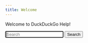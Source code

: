 ```yaml
---
title: Welcome
---
```


Welcome to DuckDuckGo Help!

<form action="/duckduckgo-help-pages/search/" method="get">
  <input type="text" name="q" id="search-input" placeholder="Search" autofocus="">
  <input type="submit" value="Search">
</form>

